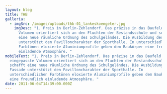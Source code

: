 ```yaml
---
layout: blog
title: THB
galleria:
  - imgSrc: /images/uploads/thb-01_lankeskoengeter.jpg
    imgDesc: "1. Preis in Berlin-Zehlendorf. Das präzise in das Baufeld eingepasste
      Volumen orientiert sich an den Fluchten der Bestandsschule und schafft
      eine neue räumliche Ordnung des Schulgeländes. Die Ausbildung der Fassade
      unterstützt den Pavilloncharakter der Sporthalle. In unterschiedlichen
      Farbtönen eloxierte Aluminiumprofile geben dem Baukörper eine freundlich
      einladende Atmosphäre. "
mobileText: "1. Preis in Berlin-Zehlendorf. Das präzise in das Baufeld
  eingepasste Volumen orientiert sich an den Fluchten der Bestandsschule und
  schafft eine neue räumliche Ordnung des Schulgeländes. Die Ausbildung der
  Fassade unterstützt den Pavilloncharakter der Sporthalle. In
  unterschiedlichen Farbtönen eloxierte Aluminiumprofile geben dem Baukörper
  eine freundlich einladende Atmosphäre. "
date: 2011-06-04T14:39:00.000Z
---
```

